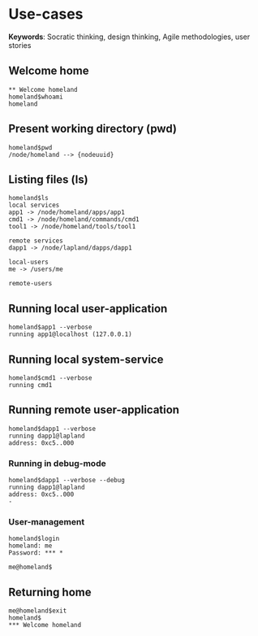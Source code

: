 # Use-cases

__Keywords__: Socratic thinking, design thinking, Agile methodologies, user stories

## Welcome home
```
** Welcome homeland
homeland$whoami
homeland
```

## Present working directory (pwd)
```
homeland$pwd
/node/homeland --> {nodeuuid}
```

## Listing files (ls)
```
homeland$ls
local services
app1 -> /node/homeland/apps/app1
cmd1 -> /node/homeland/commands/cmd1
tool1 -> /node/homeland/tools/tool1

remote services
dapp1 -> /node/lapland/dapps/dapp1

local-users
me -> /users/me

remote-users
```

## Running local user-application
```
homeland$app1 --verbose
running app1@localhost (127.0.0.1)
```

## Running local system-service
```
homeland$cmd1 --verbose
running cmd1
```

## Running remote user-application
```
homeland$dapp1 --verbose
running dapp1@lapland
address: 0xc5..000
```

### Running in debug-mode
```
homeland$dapp1 --verbose --debug
running dapp1@lapland
address: 0xc5..000
-
```

### User-management
```
homeland$login
homeland: me
Password: *** *

me@homeland$
```

## Returning home
```
me@homeland$exit
homeland$
*** Welcome homeland
```

